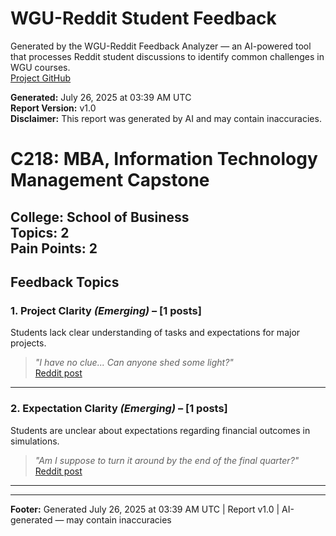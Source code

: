 # WGU-Reddit Student Feedback

Generated by the WGU-Reddit Feedback Analyzer — an AI-powered tool that processes Reddit student discussions to identify common challenges in WGU courses.  
[Project GitHub](https://wgudataninja.github.io/wgu-reddit-monitoring-pipeline/)

**Generated:** July 26, 2025 at 03:39 AM UTC  
**Report Version:** v1.0  
**Disclaimer:** This report was generated by AI and may contain inaccuracies.  
# C218: MBA, Information Technology Management Capstone
**College:** School of Business  
**Topics:** 2  
**Pain Points:** 2  
---
## Feedback Topics
### 1. Project Clarity _(Emerging)_ – [1 posts]
Students lack clear understanding of tasks and expectations for major projects.  
> _"I have no clue... Can anyone shed some light?"_  
> [Reddit post](https://reddit.com/comments/1js2ygy)  
---
### 2. Expectation Clarity _(Emerging)_ – [1 posts]
Students are unclear about expectations regarding financial outcomes in simulations.  
> _"Am I suppose to turn it around by the end of the final quarter?"_  
> [Reddit post](https://reddit.com/comments/1b4evif)  
---
---
**Footer:** Generated July 26, 2025 at 03:39 AM UTC | Report v1.0 | AI-generated — may contain inaccuracies  